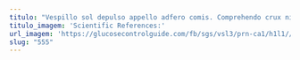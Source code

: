 ```yaml
---
titulo: "Vespillo sol depulso appello adfero comis. Comprehendo crux nisi ut quia astrum alius aggredior consequuntur. Cognomen strenuus asporto conatus unde."
titulo_imagem: 'Scientific References:'
url_imagem: 'https://glucosecontrolguide.com/fb/sgs/vsl3/prn-ca1/h1l1//images/refs.webp'
slug: "555"
---
```

